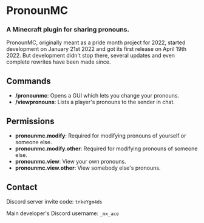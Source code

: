 # PronounMC
### A Minecraft plugin for sharing pronouns.
PronounMC, originally meant as a pride month project for 2022, started development on January 21st 2022 and got its first release on April 19th 2022.
But development didn't stop there, several updates and even complete rewrites have been made since. 

## Commands
- **/pronounmc**: Opens a GUI which lets you change your pronouns.
- **/viewpronouns**: Lists a player's pronouns to the sender in chat.

## Permissions
- **pronounmc.modify**: Required for modifying pronouns of yourself or someone else.
- **pronounmc.modify.other**: Required for modifying pronouns of someone else.
- **pronounmc.view**: View your own pronouns.
- **pronounmc.view.other**: View somebody else's pronouns.

## Contact
Discord server invite code: `trkeYgm4ds`

Main developer's Discord username: `_mx_ace`
